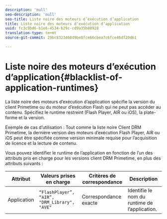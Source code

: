 ```yaml
---
description: 'null'
seo-description: 'null'
seo-title: Liste noire des moteurs d’exécution d’application
title: Liste noire des moteurs d’exécution d’application
uuid: fc3c9bd6-b1e6-4534-b29c-cd9a35b80928
translation-type: tm+mt
source-git-commit: 29bc8323460d9be0fce66cbea7c6fce46df20d61

---
```



# Liste noire des moteurs d’exécution d’application{#blacklist-of-application-runtimes}

La liste noire des moteurs d’exécution d’application spécifie la version du client Primetime ou du moteur d’exécution Flash qui ne peut pas accéder au contenu. Spécifiez le runtime restreint (Flash Player, AIR ou iOS), la plate-forme et la version.

Exemple de cas d’utilisation : Tout comme la liste noire Client DRM Primetime, la dernière version des moteurs d’exécution Flash Player, AIR ou iOS peut être spécifiée comme version minimale requise pour l’acquisition de licence et la lecture de contenu.

Vous pouvez identifier le runtime de l’application en fonction de l’un des attributs pris en charge pour les versions client DRM Primetime, en plus des attributs suivants :

| **Attribut** | **Valeurs prises en charge** | **Critères de correspondance** | **Description** |
|---|---|---|---|
| Application | `“FlashPlayer”, “AIR”, "DRM_Library", "AVE"` | Correspondance exacte | Identifie le nom du runtime de l’application. |

